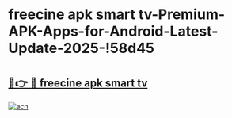 # freecine apk smart tv-Premium-APK-Apps-for-Android-Latest-Update-2025-!58d45

# <h2><a href="https://googleone.com">🔗👉 🔴 freecine apk smart tv</a></h2>

[![acn](https://github.com/user-attachments/assets/0f9c940e-d8b0-45ae-aac7-cd30a18b3e1c)](https://googleone.com)

